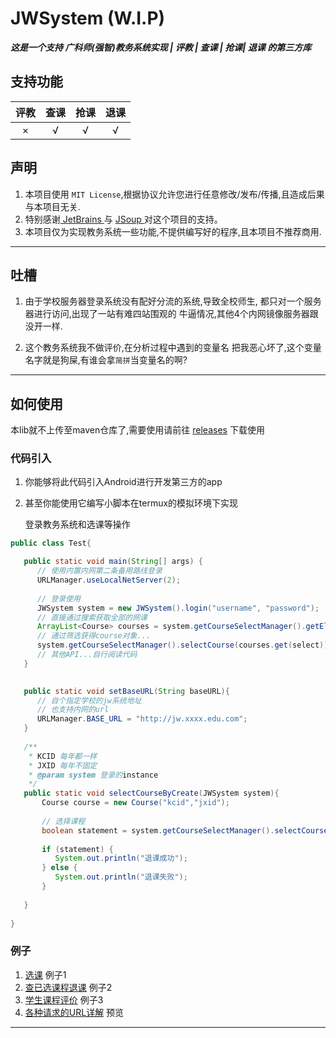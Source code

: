 # JWSystem (W.I.P)
_**这是一个支持 广科师(强智)教务系统实现 | 评教 | 查课 | 抢课| 退课 的第三方库**_

## 支持功能
| 评教 | 查课 | 抢课 | 退课 |
| :--: | :--: | :--: | :--: |
|  ×   |  √   |  √   |  √   |

## 声明
1. 本项目使用 `MIT License`,根据协议允许您进行任意修改/发布/传播,且造成后果与本项目无关.
2. 特别感谢<a href="https://www.jetbrains.com"> JetBrains </a>  与 <a href="https://jsoup.org/"> JSoup </a>对这个项目的支持。
3. 本项目仅为实现教务系统一些功能,不提供编写好的程序,且本项目不推荐商用.
---

## 吐槽
1. 由于学校服务器登录系统没有配好分流的系统,导致全校师生,
   都只对一个服务器进行访问,出现了一站有难四站围观的
   牛逼情况,其他4个内网镜像服务器跟没开一样.


2. 这个教务系统我不做评价,在分析过程中遇到的变量名
   把我恶心坏了,这个变量名字就是狗屎,有谁会拿`简拼`当变量名的啊?

---

## 如何使用

本lib就不上传至maven仓库了,需要使用请前往
[releases](https://github.com/ciallo-dev/JWSystemLib/releases)
下载使用

### 代码引入

1. 你能够将此代码引入Android进行开发第三方的app

2. 甚至你能使用它编写小脚本在termux的模拟环境下实现
   
   登录教务系统和选课等操作

```java
public class Test{

   public static void main(String[] args) {
      // 使用内置内网第二条备用路线登录
      URLManager.useLocalNetServer(2);
      
      // 登录使用
      JWSystem system = new JWSystem().login("username", "password");
      // 直接通过搜索获取全部的网课
      ArrayList<Course> courses = system.getCourseSelectManager().getElectiveCourseByTeacher("网络课程");
      // 通过筛选获得course对象...
      system.getCourseSelectManager().selectCourse(courses.get(select));
      // 其他API...自行阅读代码
   }

   
   public static void setBaseURL(String baseURL){
      // 自个指定学校的jw系统地址
      // 也支持内网的url
      URLManager.BASE_URL = "http://jw.xxxx.edu.com";
   }
   
   /**
    * KCID 每年都一样
    * JXID 每年不固定
    * @param system 登录的instance
    */
   public static void selectCourseByCreate(JWSystem system){
       Course course = new Course("kcid","jxid");
       
       // 选择课程
       boolean statement = system.getCourseSelectManager().selectCourse(course);
       
       if (statement) {
          System.out.println("退课成功");
       } else {
          System.out.println("退课失败");
       }
       
   }
   
}
```

### 例子

1. [选课](https://github.com/ciallo-dev/JWSystemLib/blob/master/src/test/java/TestSelectCourse.java) 例子1
2. [查已选课程退课](https://github.com/ciallo-dev/JWSystemLib/blob/master/src/test/java/TestMyCourse.java) 例子2
3. [学生课程评价](https://github.com/ciallo-dev/JWSystemLib/blob/master/src/test/java/TestCourseReview.java) 例子3
4. [各种请求的URL详解](https://github.com/ciallo-dev/JWSystemLib/blob/master/src/main/java/moe/snowflake/jwSystem/manager/URLManager.java) 预览

---
